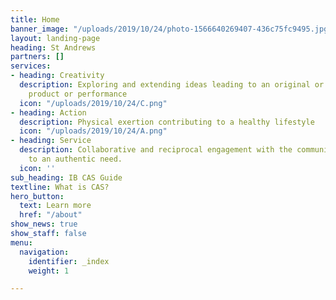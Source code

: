 ```yaml
---
title: Home
banner_image: "/uploads/2019/10/24/photo-1566640269407-436c75fc9495.jpg"
layout: landing-page
heading: St Andrews
partners: []
services:
- heading: Creativity
  description: Exploring and extending ideas leading to an original or interpretive
    product or performance
  icon: "/uploads/2019/10/24/C.png"
- heading: Action
  description: Physical exertion contributing to a healthy lifestyle
  icon: "/uploads/2019/10/24/A.png"
- heading: Service
  description: Collaborative and reciprocal engagement with the community in response
    to an authentic need.
  icon: ''
sub_heading: IB CAS Guide
textline: What is CAS?
hero_button:
  text: Learn more
  href: "/about"
show_news: true
show_staff: false
menu:
  navigation:
    identifier: _index
    weight: 1

---
```

